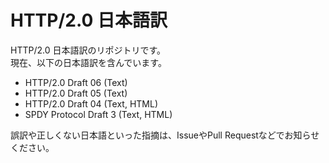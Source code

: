 HTTP/2.0 日本語訳
===============================================

HTTP/2.0 日本語訳のリポジトリです。    
現在、以下の日本語訳を含んでいます。

* HTTP/2.0 Draft 06 (Text)
* HTTP/2.0 Draft 05 (Text)
* HTTP/2.0 Draft 04 (Text, HTML)
* SPDY Protocol Draft 3 (Text, HTML)

誤訳や正しくない日本語といった指摘は、IssueやPull Requestなどでお知らせください。

